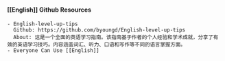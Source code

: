 #### [[English]] Github Resources
	- English-level-up-tips
	  Github: https://github.com/byoungd/English-level-up-tips
	  About: 这是一个全面的英语学习指南。该指南基于作者的个人经验和学术成就，分享了有效的英语学习技巧。内容涵盖词汇、听力、口语和写作等不同的语言掌握方面。
	- Everyone Can Use [[English]]
